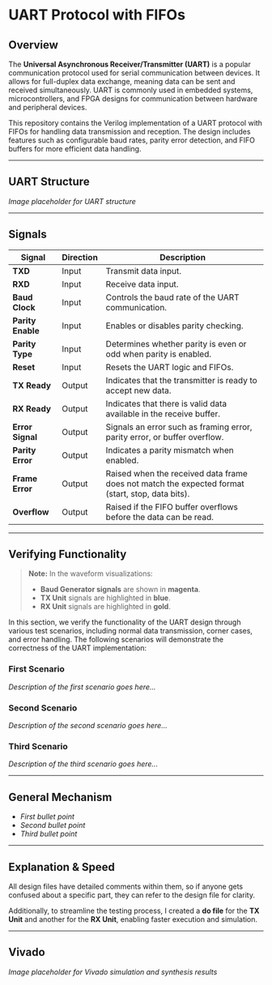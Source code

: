 # UART Protocol with FIFOs

## Overview
The **Universal Asynchronous Receiver/Transmitter (UART)** is a popular communication protocol used for serial communication between devices. It allows for full-duplex data exchange, meaning data can be sent and received simultaneously. UART is commonly used in embedded systems, microcontrollers, and FPGA designs for communication between hardware and peripheral devices.

This repository contains the Verilog implementation of a UART protocol with FIFOs for handling data transmission and reception. The design includes features such as configurable baud rates, parity error detection, and FIFO buffers for more efficient data handling.

---

## UART Structure
*Image placeholder for UART structure*

---

## Signals

| **Signal**         | **Direction** | **Description**                                                                                   |
|--------------------|---------------|---------------------------------------------------------------------------------------------------|
| **TXD**            | Input         | Transmit data input.                                                                               |
| **RXD**            | Input         | Receive data input.                                                                                |
| **Baud Clock**     | Input         | Controls the baud rate of the UART communication.                                                  |
| **Parity Enable**  | Input         | Enables or disables parity checking.                                                               |
| **Parity Type**    | Input         | Determines whether parity is even or odd when parity is enabled.                                   |
| **Reset**          | Input         | Resets the UART logic and FIFOs.                                                                   |
| **TX Ready**       | Output        | Indicates that the transmitter is ready to accept new data.                                        |
| **RX Ready**       | Output        | Indicates that there is valid data available in the receive buffer.                                |
| **Error Signal**   | Output        | Signals an error such as framing error, parity error, or buffer overflow.                          |
| **Parity Error**   | Output        | Indicates a parity mismatch when enabled.                                                          |
| **Frame Error**    | Output        | Raised when the received data frame does not match the expected format (start, stop, data bits).    |
| **Overflow**       | Output        | Raised if the FIFO buffer overflows before the data can be read.                                   |

---

## Verifying Functionality

> **Note:** In the waveform visualizations:
> - **Baud Generator signals** are shown in **magenta**.
> - **TX Unit** signals are highlighted in **blue**.
> - **RX Unit** signals are highlighted in **gold**.

In this section, we verify the functionality of the UART design through various test scenarios, including normal data transmission, corner cases, and error handling. The following scenarios will demonstrate the correctness of the UART implementation:

### First Scenario
_Description of the first scenario goes here..._

### Second Scenario
_Description of the second scenario goes here..._

### Third Scenario
_Description of the third scenario goes here..._

---

## General Mechanism
- _First bullet point_
- _Second bullet point_
- _Third bullet point_

---

## Explanation & Speed
All design files have detailed comments within them, so if anyone gets confused about a specific part, they can refer to the design file for clarity.

Additionally, to streamline the testing process, I created a **do file** for the **TX Unit** and another for the **RX Unit**, enabling faster execution and simulation.

---

## Vivado
*Image placeholder for Vivado simulation and synthesis results*
